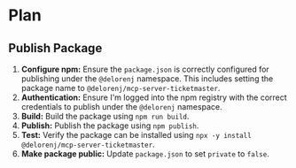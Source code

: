 # Plan

## Publish Package

1.  **Configure npm:** Ensure the `package.json` is correctly configured for publishing under the `@delorenj` namespace. This includes setting the package name to `@delorenj/mcp-server-ticketmaster`.
2.  **Authentication:** Ensure I'm logged into the npm registry with the correct credentials to publish under the `@delorenj` namespace.
3.  **Build:** Build the package using `npm run build`.
4.  **Publish:** Publish the package using `npm publish`.
5.  **Test:** Verify the package can be installed using `npx -y install @delorenj/mcp-server-ticketmaster`.
6.  **Make package public:** Update `package.json` to set `private` to `false`.

